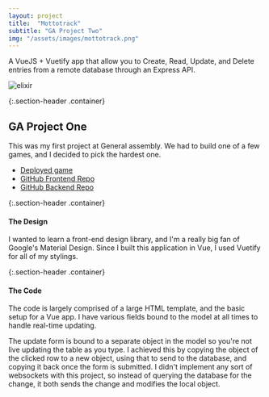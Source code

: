 ```yaml
---
layout: project
title:  "Mottotrack"
subtitle: "GA Project Two"
img: "/assets/images/mottotrack.png"
---
```


A VueJS + Vuetify app that allow you to Create, Read, Update, and Delete entries from a remote database through an Express API.

<span class="page-img container">![elixir]({{page.img}})</span>



{:.section-header .container}
## GA Project One

This was my first project at General assembly. We had to build one of a few games, and I decided to pick the hardest one. 

* [Deployed game](http://pixelrabbit.me/MottoTrack/#/)
* [GitHub Frontend Repo](https://github.com/zbauer91/MottoTrack)
* [GitHub Backend Repo](https://github.com/zbauer91/project-two-api)

{:.section-header .container}
#### The Design

I wanted to learn a front-end design library, and I'm a really big fan of Google's Material Design. Since I built this application in Vue, I used Vuetify for all of my stylings. 

{:.section-header .container}
#### The Code

The code is largely comprised of a large HTML template, and the basic setup for a Vue app. I have various fields bound to the model at all times to handle real-time updating.

The update form is bound to a separate object in the model so you're not live updating the table as you type. I achieved this by copying the object of the clicked row to a new object, using that to send to the database, and copying it back once the form is submitted. I didn't implement any sort of websockets with this project, so instead of querying the database for the change, it both sends the change and modifies the local object. 


